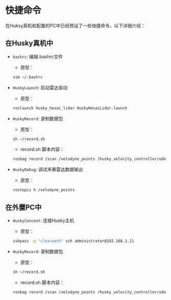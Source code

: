 # 快捷命令

在Huksy真机和配置的PC中已经预设了一些快捷命令，以下详细介绍：

## 在Husky真机中
- ```bashrc```: 编辑.bashrc文件
  - 原型：
  ```bash
  vim ~/.bashrc
  ```

- ```HuskyLaunch```: 启动雷达驱动
    - 原型：
    ```bash
    roslaunch husky_hesai_lidar HuskyHesaiLidar.launch
    ```

- ```HuskyRecord```: 录制数据包
    - 原型：
    ```bash
    sh ~/record.sh
    ```
    - record.sh 脚本内容：
    ```bash
    rosbag record /scan /velodyne_points /husky_velocity_controller/odom /gps/fix /gps/nmea_sentence /imu/data
    ```

- ```HuskyDebug```: 调试禾赛雷达数据输出
    - 原型：
    ```bash
    rostopic h /velodyne_points
    ```

## 在外置PC中
- ```HuskyConcent```: 连接Husky主机
    - 原型：
    ```bash
    sshpass -p "clearpath" ssh administrator@192.168.1.11
    ```

- ```HuskyRecord```: 录制数据包
    - 原型：
    ```bash
    sh ~/record.sh
    ```
    - record.sh 脚本内容：
    ```bash
    rosbag record /scan /velodyne_points /husky_velocity_controller/odom /gps/fix /gps/nmea_sentence /imu/data
    ```